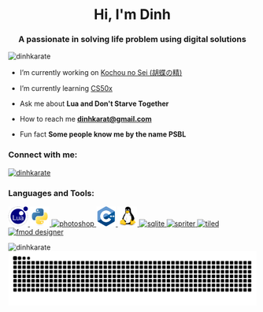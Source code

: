 <h1 align="center">Hi, I'm Dinh</h1>
<h3 align="center">A passionate in solving life problem using digital solutions</h3>

<p align="left"> <img src="https://komarev.com/ghpvc/?username=dinhkarate&label=Profile%20views&color=0e75b6&style=flat" alt="dinhkarate" /> </p>

- I’m currently working on [Kochou no Sei (胡蝶の精)](https://steamcommunity.com/sharedfiles/filedetails/?id=2733891656)

- I’m currently learning [CS50x](https://pll.harvard.edu/course/cs50-introduction-computer-science)

- Ask me about **Lua and Don't Starve Together**

- How to reach me **dinhkarat@gmail.com**

- Fun fact **Some people know me by the name PSBL**

<h3 align="left">Connect with me:</h3>
<p align="left">
<a href="https://fb.com/dinhkarate" target="blank"><img align="center" src="https://raw.githubusercontent.com/rahuldkjain/github-profile-readme-generator/master/src/images/icons/Social/facebook.svg" alt="dinhkarate" height="30" width="40" /></a>
</p>

<h3 align="left">Languages and Tools:</h3>
<p align="left"> 
    <a href="https://www.lua.org/" target="_blank" rel="noreferrer"> 
        <img src="https://raw.githubusercontent.com/devicons/devicon/master/icons/lua/lua-original.svg" alt="lua" width="40" height="40"/> 
    </a> 
    <a href="https://www.python.org" target="_blank" rel="noreferrer"> 
        <img src="https://raw.githubusercontent.com/devicons/devicon/master/icons/python/python-original.svg" alt="python" width="40" height="40"/> 
    </a> 
    <a href="https://www.photoshop.com/en" target="_blank" rel="noreferrer"> 
        <img src="https://upload.wikimedia.org/wikipedia/commons/b/be/Adobe_Photoshop_CS6_icon.png" alt="photoshop" width="40" height="40"/> 
    </a> 
    <a href="https://www.w3schools.com/cpp/" target="_blank" rel="noreferrer"> 
        <img src="https://raw.githubusercontent.com/devicons/devicon/master/icons/cplusplus/cplusplus-original.svg" alt="cplusplus" width="40" height="40"/> 
    </a> 
    <a href="https://www.linux.org/" target="_blank" rel="noreferrer"> 
        <img src="https://raw.githubusercontent.com/devicons/devicon/master/icons/linux/linux-original.svg" alt="linux" width="40" height="40"/> 
    </a> 
    <a href="https://www.sqlite.org/" target="_blank" rel="noreferrer"> 
        <img src="https://www.vectorlogo.zone/logos/sqlite/sqlite-icon.svg" alt="sqlite" width="40" height="40"/> 
    </a> 
    <a href="https://brashmonkey.com/spriter/" target="_blank" rel="noreferrer"> 
        <img src="https://github.com/user-attachments/assets/d09e5ebb-70f1-43c8-bcdc-16bcf901bea9" alt="spriter" width="40" height="40"/> 
    </a> 
    <a href="https://www.mapeditor.org/" target="_blank" rel="noreferrer"> 
        <img src="https://github.com/user-attachments/assets/288d8585-561c-43d8-9f11-75696de5b4d5" alt="tiled" width="40" height="40"/> 
    </a> 
    <a href="https://www.fmod.com/" target="_blank" rel="noreferrer"> 
        <img src="https://github.com/user-attachments/assets/e2acbfe6-f514-465c-9921-cc0b3d387a55" alt="fmod designer" width="40" height="40"/> 
    </a> 
</p>

<p><img align="left" src="https://github-readme-stats.vercel.app/api/top-langs?username=dinhkarate&show_icons=true&locale=en&layout=compact" alt="dinhkarate" /></p>    





<picture>
  <source media="(prefers-color-scheme: dark)" srcset="https://raw.githubusercontent.com/dinhkarate/dinhkarate/output/github-contribution-grid-snake-dark.svg">
  <source media="(prefers-color-scheme: light)" srcset="https://raw.githubusercontent.com/dinhkarate/dinhkarate/output/github-contribution-grid-snake.svg">
  <img alt="github contribution grid snake animation" src="https://raw.githubusercontent.com/dinhkarate/dinhkarate/output/github-contribution-grid-snake.svg">
</picture>
